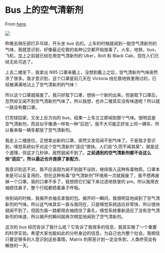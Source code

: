 # Bus 上的空气清新剂

From [here](https://yinwang1.substack.com/p/bus).

![](https://substackcdn.com/image/fetch/w_1456,c_limit,f_auto,q_auto:good,fl_progressive:steep/https%3A%2F%2Fsubstack-post-media.s3.amazonaws.com%2Fpublic%2Fimages%2Feb28a7c1-849c-46e7-9c19-b66ee9b8d0b7_4032x3024.jpeg)

昨晚去俱乐部打乒乓球，开头坐 bus 去的。上车的时候就闻到一股空气清新剂的气味，我就意识到，好像最近伦敦的各种公交都开始放毒了。火车，地铁，bus，飞机，加上之前就已经在用空气清新剂的 Uber，Bolt 和 Black Cab，现在人们已经无处可逃了。

上去二楼坐下，我拿出 N95 口罩来戴上，没想到戴上之后，空气清新剂气味突然浓了很多。我才意识到，这个口罩是前几天在 Victoria 线伦敦地铁里用过的，已经被满满地沾上了空气清新剂的气味！

所以这个口罩就报废了。我只好取下口罩，想拆一个新的出来。但是取下口罩后，忽然却又闻不到空气清新剂气味了。所以我想，也许二楼其实没有味道呢？所以就一路没有戴口罩。

打完球回家，又坐上反方向的 bus，结果一上车又立即闻到那个气味。很明显是空气清新剂，而且似乎像酒一样有一种“后劲”。我不大可能正好坐上同一辆车，所以看来每一辆车都放了空气清新剂。

<span>我走上二楼座位，正想拿出新的口罩，突然又发现闻不到气味了。于是我才意识到，嗅觉系统似乎对这个空气清新剂“适应”很快。人们说“久而不闻其臭”，就是这个道理，但这才几秒钟，居然就闻不到了。</span>**之前遇到的空气清新剂都不会这么快“适应”，所以最近也许是换了新配方**<span>。</span>

我意识到这不对，我不应该因为闻不到就不设防，继续吸入这种有毒物质。口罩本来是可以反复用的，但在这种有毒“空气清新剂”环境用一次就报废了，我不想再废掉一个口罩。我的口罩不多了，我想把它们留下来过滤地铁里的 pm。所以我用衣袖捂住鼻子，整个行程都捂着鼻子呼吸。

快到站的时候，我揭开衣袖去拿我的包。揭开的一瞬间，我很明显地闻到了空气清新剂的气味。所以这气味其实一直与我同在，只是嗅觉系统适应非常快，所以很快就闻不到了。但因为我一路都用衣袖捂住了鼻孔，嗅觉系统重新适应了没有空气清新剂的味道，所以揭开的瞬间就再次明显地闻到了空气清新剂。

这次的 bus 经历告诉了我什么呢？它告诉了我很多的信息，我其实做了一个重要的科学实验。希望大家也能如此的分析身边的信息，为自己也为整个社会。我相信只要足够多的人意识到这些事情，Matrix 的邪恶计划一定会失败，人类终究会有解放的一天。
